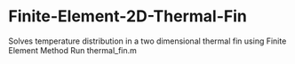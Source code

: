 # Finite-Element-2D-Thermal-Fin
Solves temperature distribution in a two dimensional thermal fin using Finite Element Method
Run thermal_fin.m
